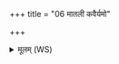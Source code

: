 +++
title = "06 मातली कवैर्यमो"

+++
<details><summary>मूलम् (WS)</summary>

मातली कवैर्यमो अङ्गिरोभिर्बृहस्पतिर्ऋक्वभिर्वावृधानः ।  
यांश्च देवा वावृधुर्ये च देवान् त्स्वाहान्वे स्वधयान्वे मदन्ति ॥ ७ ॥
</details>